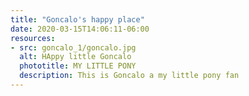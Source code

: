 ```yaml
---
title: "Goncalo's happy place"
date: 2020-03-15T14:06:11-06:00
resources:
- src: goncalo_1/goncalo.jpg
  alt: HAppy little Goncalo
  phototitle: MY LITTLE PONY
  description: This is Goncalo a my little pony fan
---
```


